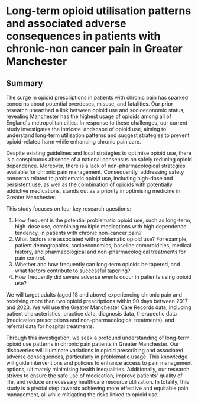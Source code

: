 # Long-term opioid utilisation patterns and associated adverse consequences in patients with chronic-non cancer pain in Greater Manchester

## Summary

The surge in opioid prescriptions in patients with chronic pain has sparked concerns about potential overdoses, misuse, and fatalities. Our prior research unearthed a link between opioid use and socioeconomic status, revealing Manchester has the highest usage of opioids among all of England's metropolitan cities. In response to these challenges, our current study investigates the intricate landscape of opioid use, aiming to understand long-term utilisation patterns and suggest strategies to prevent opioid-related harm while enhancing chronic pain care. 

Despite existing guidelines and local strategies to optimise opioid use, there is a conspicuous absence of a national consensus on safely reducing opioid dependence. Moreover, there is a lack of non-pharmacological strategies available for chronic pain management. Consequently, addressing safety concerns related to problematic opioid use, including high-dose and persistent use, as well as the combination of opioids with potentially addictive medications, stands out as a priority in optimising medicine in Greater Manchester. 

This study focuses on four key research questions:
1. How frequent is the potential problematic opioid use, such as long-term, high-dose use, combining multiple medications with high dependence tendency, in patients with chronic non-cancer pain?
2. What factors are associated with problematic opioid use? For example, patient demographics, socioeconomics, baseline comorbidities, medical history, and pharmacological and non-pharmacological treatments for pain control.
3. Whether and how frequently can long-term opioids be tapered, and what factors contribute to successful tapering?
4. How frequently did severe adverse events occur in patients using opioid use? 

We will target adults (aged 18 and above) experiencing chronic pain and receiving more than two opioid prescriptions within 90 days between 2017 and 2023. We will use the Greater Manchester Care Records data, including patient characteristics, practice data, diagnosis data, therapeutic data (medication prescriptions and non-pharmacological treatments), and referral data for hospital treatments. 

Through this investigation, we seek a profound understanding of long-term opioid use patterns in chronic pain patients in Greater Manchester. Our discoveries will illuminate variations in opioid prescribing and associated adverse consequences, particularly in problematic usage. This knowledge will guide interventions and policies to enhance access to pain management options, ultimately minimising health inequalities. Additionally, our research strives to ensure the safe use of medication, improve patients' quality of life, and reduce unnecessary healthcare resource utilisation. In totality, this study is a pivotal step towards achieving more effective and equitable pain management, all while mitigating the risks linked to opioid use.
